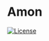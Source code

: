 Amon
===============================================

[![License](https://img.shields.io/github/license/Graylog2/graylog2-server.svg)](https://www.gnu.org/licenses/gpl-3.0.txt)




